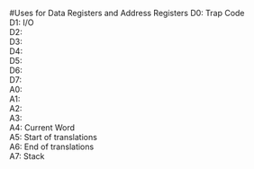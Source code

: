 #Uses for Data Registers and Address Registers
D0:	Trap Code  
D1:	I/O  
D2:	  
D3:	  
D4:	  
D5:	  
D6:	  
D7:	  
A0:	  
A1:	  
A2:	  
A3:	  
A4:	Current Word  
A5:	Start of translations  
A6:	End of translations  
A7:	Stack  